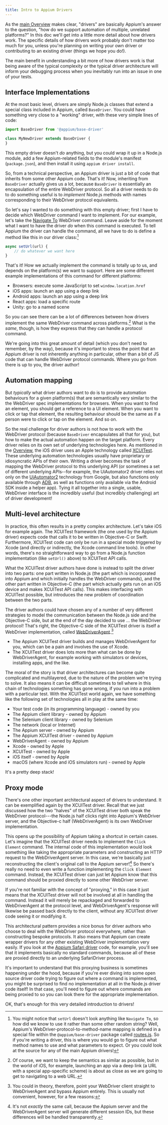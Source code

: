 ```yaml
---
title: Intro to Appium Drivers
---
```


As the [main Overview](./appium.md) makes clear, "drivers" are basically Appium's answer to the
question, "how do we support automation of multiple, unrelated platforms?" In this doc we'll get
into a little more detail about how drivers work. The specific details of how drivers work probably
don't matter too much for you, unless you're planning on writing your own driver or contributing to
an existing driver (things we hope you do!).

The main benefit in understanding a bit more of how drivers work is that being aware of the typical
complexity or the typical driver architecture will inform your debugging process when you
inevitably run into an issue in one of your tests.

## Interface Implementations

At the most basic level, drivers are simply Node.js classes that extend a special class included in
Appium, called `BaseDriver`. You could have something very close to a "working" driver, with these
very simple lines of code:

```js
import BaseDriver from '@appium/base-driver'

class MyNewDriver extends BaseDriver {
}
```

This empty driver doesn't *do* anything, but you could wrap it up in a Node.js module, add a few
Appium-related fields to the module's manifest (`package.json`), and then install it using `appium
driver install`.

So, from a technical perspective, an Appium driver is just a bit of code that inherits from some
other Appium code. That's it! Now, inheriting from `BaseDriver` actually gives us a lot, because
`BaseDriver` is essentially an encapsulation of the entire WebDriver protocol. So all a driver
needs to do to do something useful is to *implement* Node.js methods with names corresponding to
their WebDriver protocol equivalents.

So let's say I wanted to do something with this empty driver; first I have to decide which
WebDriver command I want to implement. For our example, let's take the [Navigate
To](https://www.w3.org/TR/webdriver1/#navigate-to) WebDriver command. Leave aside for the moment
what I want to have the driver *do* when this command is executed. To tell Appium the driver can
handle the command, all we have to do is define a method like this in our driver class:[^1]

```js
async setUrl(url) {
    // do whatever we want here
}
```

[^1]: You might notice that `setUrl` doesn't look anything like `Navigate To`, so how did we know
  to use it rather than some other random string? Well, Appium's WebDriver-protocol-to-method-name
  mapping is defined in a special file within the `@appium/base-driver` package called
  [routes.js](https://github.com/appium/appium/blob/master/packages/base-driver/lib/protocol/routes.js).
  So if you're writing a driver, this is where you would go to figure out what method names to use
  and what parameters to expect. Or you could look at the source for any of the main Appium
  drivers!

That's it! How we actually implement the command is totally up to us, and depends on the
platform(s) we want to support. Here are some different example implementations of this command for
different platforms:

- Browsers: execute some JavaScript to set `window.location.href`
- iOS apps: launch an app using a deep link
- Android apps: launch an app using a deep link
- React apps: load a specific route
- Unity: go to a named scene

So you can see there can be a lot of differences between how drivers implement the same WebDriver
command across platforms.[^2] What is the *same*, though, is how they express that they can handle
a protocol command.

[^2]: Of course, we want to keep the semantics as similar as possible, but in the world of iOS, for
  example, launching an app via a deep link (a URL with a special app-specific scheme) is about as
  close as we are going to get to navigating to a web URL.

We're going into this great amount of detail (which you don't need to remember, by the way),
because it's important to stress the point that an Appium driver is not inherently anything in
particular, other than a bit of JS code that can handle WebDriver protocol commands. Where you go
from there is up to you, the driver author!

## Automation mapping

But *typically* what driver authors want to do is to provide automation behaviours for a given
platform(s) that are semantically very similar to the the WebDriver spec implementations for
browsers. When you want to find an element, you should get a reference to a UI element. When you
want to click or tap that element, the resulting behaviour should be the same as if a person were
to click or tap on the element. And so on.

So the real challenge for driver authors is not how to work with the WebDriver protocol (because
`BaseDriver` encapsulates all that for you), but how to make the actual automation happen on the
target platform. Every driver relies on its own set of underlying technologies here. As mentioned
in the [Overview](index.md), the iOS driver uses an Apple technology called
[XCUITest](https://developer.apple.com/documentation/xctest/xcuielement). These underlying
automation technologies usually have proprietary or idiosyncratic APIs of their own. Writing
a driver becomes the task of mapping the WebDriver protocol to this underlying API (or sometimes
a set of different underlying APIs--for example, the UiAutomator2 driver relies not only on the
[UiAutomator2](https://developer.android.com/training/testing/other-components/ui-automator)
technology from Google, but also functions only available through
[ADB](https://developer.android.com/studio/command-line/adb), as well as functions only available
via the Android SDK inside a helper app). Tying it all together into a single, usable, WebDriver
interface is the incredibly useful (but incredibly challenging) art of driver development!

## Multi-level architecture

In practice, this often results in a pretty complex architecture. Let's take iOS for example again.
The XCUITest framework (the one used by the Appium driver) expects code that calls it to be written
in Objective-C or Swift. Furthermore, XCUITest code can only be run in a special mode triggered by
Xcode (and directly or indirectly, the Xcode command line tools). In other words, there's no
straightforward way to go from a Node.js function implementation (like `setUrl()` above) to
XCUITest API calls.

What the XCUITest driver authors have done is instead to split the driver into two parts: one part
written in Node.js (the part which is incorporated into Appium and which initially handles the
WebDriver commands), and the other part written in Objective-C (the part which actually gets run on
an iOS device and makes XCUITest API calls). This makes interfacing with XCUITest possible, but
introduces the new problem of coordination between the two parts.

The driver authors could have chosen any of a number of very different strategies to model the
communication between the Node.js side and the Objective-C side, but at the end of the day decided
to use ... the WebDriver protocol! That's right, the Objective-C side of the XCUITest driver is
itself a WebDriver implementation, called
[WebDriverAgent](https://github.com/appium/webdriveragent).[^3]

[^3]: You could in theory, therefore, point your WebDriver client straight to WebDriverAgent and
  bypass Appium entirely. This is usually not convenient, however, for a few reasons:

  - The Appium XCUITest driver builds and manages WebDriverAgent for you, which can be a pain and
    involves the use of Xcode.
  - The XCUITest driver does lots more than what can be done by WebDriverAgent, for example working
    with simulators or devices, installing apps, and the like.

The moral of the story is that driver architectures can become quite complicated and multilayered,
due to the nature of the problem we're trying to solve. It also means it can be difficult sometimes
to tell where in this chain of technologies something has gone wrong, if you run into a problem
with a particular test. With the XCUITest world again, we have something like the following set of
technologies all in play at the same time:

- Your test code (in its programming language) - owned by you
- The Appium client library - owned by Appium
- The Selenium client library - owned by Selenium
- The network (local or Internet)
- The Appium server - owned by Appium
- The Appium XCUITest driver - owned by Appium
- WebDriverAgent - owned by Appium
- Xcode - owned by Apple
- XCUITest - owned by Apple
- iOS itself - owned by Apple
- macOS (where Xcode and iOS simulators run) - owned by Apple

It's a pretty deep stack!

## Proxy mode

There's one other important architectural aspect of drivers to understand. It can be exemplified
again by the XCUITest driver. Recall that we just discussed how the two "halves" of the XCUITest
driver both speak the WebDriver protocol---the Node.js half clicks right into Appium's WebDriver
server, and the Objective-c half (WebDriverAgent) is its own WebDriver implementation.

This opens up the possibility of Appium taking a shortcut in certain cases. Let's imagine that the
XCUITest driver needs to implement the `Click Element` command. The internal code of this
implementation would look something like taking the appropriate parameters and constructing an HTTP
request to the WebDriverAgent server. In this case, we're basically just reconstructing the
client's original call to the Appium server![^4] So there's really no need to even write a function
implementing the `Click Element` command. Instead, the XCUITest driver can just let Appium know
that this command should be proxied directly to some other WebDriver server.

[^4]: It's not *exactly* the same call, because the Appium server and the WebDriverAgent server
  will generate different session IDs, but these differences will be handled transparently.

If you're not familiar with the concept of "proxying," in this case it just means that the XCUITest
driver will not be involved at all in handling the command. Instead it will merely be repackaged
and forwarded to WebDriverAgent at the protocol level, and WebDriverAgent's response will likewise
be passed back directly to the client, without any XCUITest driver code seeing it or modifying it.

This architectural pattern provides a nice bonus for driver authors who choose to deal with the
WebDriver protocol everywhere, rather than constructing bespoke protocols. It also means that
Appium can create wrapper drivers for any other existing WebDriver implementation very easily. If
you look at the [Appium Safari driver](https://github.com/appium/appium-safari-driver) code, for
example, you'll see that it implements basically no standard commands, because all of these are
proxied directly to an underlying SafariDriver process.

It's important to understand that this proxying business is sometimes happening under the hood,
because if you're ever diving into some open source driver code trying to figure out where
a command is implemented, you might be surprised to find no implementation at all in the Node.js
driver code itself! In that case, you'll need to figure out where commands are being proxied to so
you can look there for the appropriate implementation.

OK, that's enough for this very detailed introduction to drivers!
